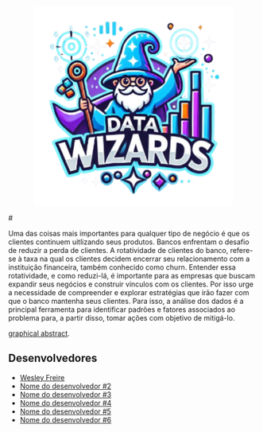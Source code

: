 <p align="center">
  <img src="docs/images/data wizards.png" alt="Logo equipe 9" width="400"/>
</p>
# <Previsão de rotatividade de clientes bancários>

Uma das coisas mais importantes para qualquer tipo de negócio é que os clientes continuem uitlizando seus produtos. Bancos enfrentam o desafio de reduzir a perda de clientes. A rotatividade de clientes do banco, refere-se à taxa na qual os clientes decidem encerrar seu relacionamento com a instituição financeira, também conhecido como churn. Entender essa rotatividade, e como reduzi-lá, é importante para as empresas que buscam expandir seus negócios e construir vínculos com os clientes.
Por isso urge a necessidade de compreender e explorar estratégias que irão fazer com que o banco mantenha seus clientes.
Para isso, a análise dos dados é a principal ferramenta para identificar padrões e fatores associados ao problema para, a partir disso, tomar ações com objetivo de mitigá-lo.

[graphical abstract](https://www.elsevier.com/authors/tools-and-resources/visual-abstract).

## Desenvolvedores
 - [Wesley Freire](https://github.com/Rwalam)
 - [Nome do desenvolvedor #2](url-do-github-do-desenvolvedor-#2)
 - [Nome do desenvolvedor #3](url-do-github-do-desenvolvedor-#3)
 - [Nome do desenvolvedor #4](url-do-github-do-desenvolvedor-#4)
 - [Nome do desenvolvedor #5](url-do-github-do-desenvolvedor-#5)
 - [Nome do desenvolvedor #6](url-do-github-do-desenvolvedor-#6)
